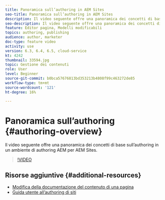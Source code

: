 ```yaml
---
title: Panoramica sull’authoring in AEM Sites
seo-title: Panoramica sull’authoring in AEM Sites
description: Il video seguente offre una panoramica dei concetti di base dell’authoring in un ambiente di authoring AEM. Usa la console Sites come base.
seo-description: Il video seguente offre una panoramica dei concetti di base dell’authoring in un ambiente di authoring AEM. Usa la console Sites come base.
feature: Editor pagina, Modelli modificabili
topics: authoring, publishing
audience: author, marketer
doc-type: feature video
activity: use
version: 6.3, 6.4, 6.5, cloud-service
kt: 4242
thumbnail: 33594.jpg
topic: Gestione dei contenuti
role: User
level: Beginner
source-git-commit: b0bca57676813bd353213b4808f99c463272de85
workflow-type: tm+mt
source-wordcount: '121'
ht-degree: 16%

---
```



# Panoramica sull’authoring {#authoring-overview}

Il video seguente offre una panoramica dei concetti di base sull’authoring in un ambiente di authoring AEM per AEM Sites.

>[!VIDEO](https://video.tv.adobe.com/v/33594?quality=12&learn=on)

## Risorse aggiuntive {#additional-resources}

* [Modifica della documentazione del contenuto di una pagina](https://docs.adobe.com/content/help/en/experience-manager-cloud-service/sites/authoring/fundamentals/editing-content.html)
* [Guida utente all’authoring di siti](https://docs.adobe.com/content/help/en/experience-manager-65/authoring/home.html?topic=/experience-manager/6-5/sites/authoring/morehelp/page-authoring.ug.js)
